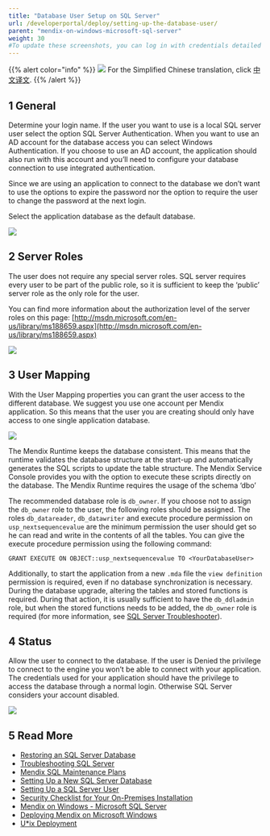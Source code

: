 ```yaml
---
title: "Database User Setup on SQL Server"
url: /developerportal/deploy/setting-up-the-database-user/
parent: "mendix-on-windows-microsoft-sql-server"
weight: 30
#To update these screenshots, you can log in with credentials detailed in How to Update Screenshots Using Team Apps.
---
```


{{% alert color="info" %}}
<img src="attachments/chinese-translation/china.png" style="display: inline-block; margin: 0" /> For the Simplified Chinese translation, click [中文译文](https://cdn.mendix.tencent-cloud.com/documentation/developerportal/setting-up-the-database-user.pdf).
{{% /alert %}}

## 1 General

Determine your login name. If the user you want to use is a local SQL server user select the option SQL Server Authentication. When you want to use an AD account for the database access you can select Windows Authentication. If you choose to use an AD account, the application should also run with this account and you’ll need to configure your database connection to use integrated authentication.

Since we are using an application to connect to the database we don’t want to use the options to expire the password nor the option to require the user to change the password at the next login.

Select the application database as the default database.

![](/attachments/developerportal/deploy/on-premises-design/deploy-mendix-on-microsoft-windows/mendix-on-windows-microsoft-sql-server/setting-up-the-database-user/18580674.png)

## 2 Server Roles

The user does not require any special server roles. SQL server requires every user to be part of the public role, so it is sufficient to keep the ‘public’ server role as the only role for the user.

You can find more information about the authorization level of the server roles on this page: [http://msdn.microsoft.com/en-us/library/ms188659.aspx](http://msdn.microsoft.com/en-us/library/ms188659.aspx)

![](/attachments/developerportal/deploy/on-premises-design/deploy-mendix-on-microsoft-windows/mendix-on-windows-microsoft-sql-server/setting-up-the-database-user/18580673.png)

## 3 User Mapping

With the User Mapping properties you can grant the user access to the different database. We suggest you use one account per Mendix application. So this means that the user you are creating should only have access to one single application database. 

![](/attachments/developerportal/deploy/on-premises-design/deploy-mendix-on-microsoft-windows/mendix-on-windows-microsoft-sql-server/setting-up-the-database-user/18580672.png)

The Mendix Runtime keeps the database consistent. This means that the runtime validates the database structure at the start-up and automatically generates the SQL scripts to update the table structure. The Mendix Service Console provides you with the option to execute these scripts directly on the database. The Mendix Runtime requires the usage of the schema ‘dbo’

The recommended database role is `db_owner`. If you choose not to assign the `db_owner` role to the user, the following roles should be assigned. The roles `db_datareader`, `db_datawriter` and execute procedure permission on `usp_nextsequencevalue` are the minimum permission the user should get so he can read and write in the contents of all the tables.
You can give the execute procedure permission using the following command:

`GRANT EXECUTE ON OBJECT::usp_nextsequencevalue TO <YourDatabaseUser>`

Additionally, to start the application from a new `.mda` file the `view definition` permission is required, even if no database synchronization is necessary. During the database upgrade, altering the tables and stored functions is required. During that action, it is usually sufficient to have the `db_ddladmin` role, but when the stored functions needs to be added, the `db_owner` role is required (for more information, see [SQL Server Troubleshooter](/developerportal/deploy/troubleshooting-sql-server/)).

## 4 Status

Allow the user to connect to the database. If the user is Denied the privilege to connect to the engine you won’t be able to connect with your application. The credentials used for your application should have the privilege to access the database through a normal login. Otherwise SQL Server considers your account disabled. 

![](/attachments/developerportal/deploy/on-premises-design/deploy-mendix-on-microsoft-windows/mendix-on-windows-microsoft-sql-server/setting-up-the-database-user/18580671.png)

## 5 Read More

*   [Restoring an SQL Server Database](/developerportal/deploy/restoring-a-sql-server-database/)
*   [Troubleshooting SQL Server](/developerportal/deploy/troubleshooting-sql-server/)
*   [Mendix SQL Maintenance Plans](/developerportal/deploy/mendix-sql-maintenance-plans/)
*   [Setting Up a New SQL Server Database](/developerportal/deploy/setting-up-a-new-sql-server-database/)
*   [Setting Up a SQL Server User](/developerportal/deploy/setting-up-a-sql-server-user/)
*   [Security Checklist for Your On-Premises Installation](/developerportal/deploy/security-checklist-for-your-on-premises-installation/)
*   [Mendix on Windows - Microsoft SQL Server](/developerportal/deploy/mendix-on-windows-microsoft-sql-server/)
*   [Deploying Mendix on Microsoft Windows](/developerportal/deploy/deploy-mendix-on-microsoft-windows/)
*   [U*ix Deployment](/developerportal/deploy/unix-like/)
